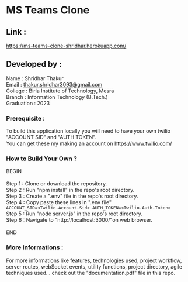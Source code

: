 # MS Teams Clone

## Link : 

https://ms-teams-clone-shridhar.herokuapp.com/

## Developed by :

Name : Shridhar Thakur<br />
Email : thakur.shridhar3093@gmail.com <br />College : Birla Institute of Technology, Mesra <br />Branch : Information Technology (B.Tech.)<br />Graduation : 2023<br />

### Prerequisite : 

To build this application locally you will need to have your own twilio "ACCOUNT SID" and "AUTH TOKEN".<br />You can get these my making an account on https://www.twilio.com/

### How to Build Your Own ?

BEGIN <br /><br />Step 1 : Clone or download the repository. <br />Step 2 : Run "npm install" in the repo's root directory. <br />Step 3 : Create a ".env" file in the repo's root directory. <br />Step 4 : Copy paste these lines in ".env file" <br />`ACCOUNT_SID=<Twilio-Account-Sid>
AUTH_TOKEN=<Twilio-Auth-Token>` <br />Step 5 : Run "node server.js" in the repo's root directory. <br />Step 6 : Navigate to "http://localhost:3000/"on web browser.<br /><br />END

### More Informations :

For more informations like features, technologies used, project workflow, server routes, webSocket events, utility functions, project directory, agile techniques used... check out the "documentation.pdf" file in this repo.